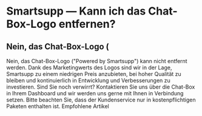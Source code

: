 # Smartsupp — Kann ich das Chat-Box-Logo entfernen?
## Nein, das Chat-Box-Logo (
Nein, das Chat-Box-Logo ("Powered by Smartsupp") kann nicht entfernt werden. Dank des Marketingwerts des Logos sind wir in der Lage, Smartsupp zu einem niedrigen Preis anzubieten, bei hoher Qualität zu bleiben und kontinuierlich in Entwicklung und Verbesserungen zu investieren.
Sind Sie noch verwirrt? Kontaktieren Sie uns über die Chat-Box in Ihrem Dashboard und wir werden uns gerne mit Ihnen in Verbindung setzen. Bitte beachten Sie, dass der Kundenservice nur in kostenpflichtigen Paketen enthalten ist. 
Empfohlene Artikel

